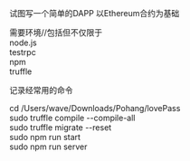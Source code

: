 试图写一个简单的DAPP 以Ethereum合约为基础  

需要环境//包括但不仅限于  
node.js  
testrpc  
npm  
truffle  

记录经常用的命令  

cd /Users/wave/Downloads/Pohang/lovePass  
sudo truffle compile --compile-all  
sudo truffle migrate --reset  
sudo npm run start  
sudo npm run server
